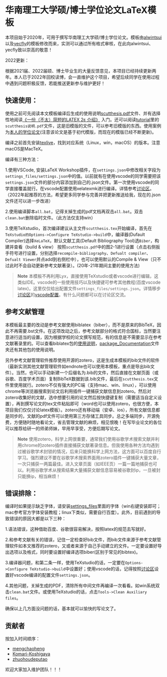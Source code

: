 # 华南理工大学硕/博士学位论文LaTeX模板

本项目始于2020年，可用于撰写华南理工大学硕/博士学位论文。模板由[alwintsui](https://github.com/alwintsui/scutthesis)以及[yecfly](https://github.com/yecfly/scut-thesis)的模板修改而来，实测可以通过所有格式审核，在此向alwintsui、yecfly致以崇高的敬意！

2022更新：

根据2021届、2022届硕、博士毕业生的大量反馈意见，本项目已经持续更新两年。本人已于2022年回校读博，会一直维护这个项目，希望后续同学在使用过程中遇到问题积极反馈，若能推送更新参与维护更好！
## 快速使用：

使用之前可先阅读本文模板编译后生成的使用说明[scutthesis.pdf](https://github.com/mengchaoheng/SCUT_thesis/blob/master/scutthesis.pdf)文件、并有选择性地阅读[《一份（不太）简短的LATEX 2ε 介绍》](https://github.com/CTeX-org/lshort-zh-cn.git) 入门。还可以阅读[tutorial](https://github.com/mengchaoheng/SCUT_thesis/tree/master/tutorial)里的`scutthesis说明.pdf`文件，这是旧模版的文件，可以参考旧模版的东西。使用案例为[本人的学位论文](https://github.com/mengchaoheng/SCUTthesis-mengchaoheng.git)(注意该论文是基于初代模版，而现在的模版已经不断更新)。

编译之前首先安装[texlive](https://www.tug.org/texlive/)，找到对应系统（Linux，win，macOS）的版本。注意macOS是MacTeX。

编译有三种方法：

1.使用VSCode, 安装LaTeX Workshop插件，在`settings.json`中修改相关字段为`settings_files/settings.json`中的值。以前就有在使用vscode的同学需要把该`settings.json`文件的部分内容添加到自己的.json文件。第一次使用vscode的同学直接覆盖就行。在vscode配置使用xelatexmk进行编译。详情参考[讨论区](https://github.com/mengchaoheng/SCUT_thesis/discussions)。（2022年起推荐的方法，希望更多同学参与完善并把更新推送给我，现在的.json文件还可以进一步改进）

2.使用编译脚本`all.bat`，记得关掉生成的pdf文档再双击`all.bat`。双击`clean.bat`删除临时文件。（此方法仅支持win）

3.使用TeXstudio，首次编译建议从主文件`scutthesis.tex`开始编译，首先在`TeXstudio的Options->Configure TeXstudio->build`中，编译器(Dufault Compiler)选择`XeLaTeX`，默认文献工具(Default Bibliography Tool)选`Biber`，构建并查看（build & view） 按照`scutthesis.pdf`中的图2-1进行设置（点击右侧扳手符号进行设置，分别选择`recompile-bibliography`、`Defualt compiler`、`Defualt Viewer`并点add到右侧栏中），也可以使用默认的Compile & View（只不过此时不会自动更新参考文献著录）。(20年-21年期间主要的使用方法)

> **Note** 本模板不再利用Lyx，直接使用TeXstudio或者vscode进行编辑，这类似IDE。vscode的一些使用技巧以及快捷键可参考其他教程(百度vscode latex)，这里仅仅给出配置文件`settings_files/settings.json`。详情移步[讨论区](https://github.com/mengchaoheng/SCUT_thesis/discussions)的[vscode配置](https://github.com/mengchaoheng/SCUT_thesis/discussions/6)。有什么问题都可以在讨论区交流。

## 参考文献管理

本模板最主要的改动是参考文献使用biblatex（biber），而不是原来的BibTeX，因此不再需要.bst文件。在这项改动之后，参考文献部分的格式符合国标，当然要注意进行适当的设置，因为根据学校的论文撰写规范，有的信息是不需要显示在参考文献著录里的。可以查看biblatex包的[使用说明](https://github.com/mengchaoheng/SCUT_thesis/blob/master/settings_files/package_Documentation/biblatex-gb7714-2015.pdf)，[package_Documentation](https://github.com/mengchaoheng/SCUT_thesis/tree/master/settings_files/package_Documentation)文件夹还有其他包的使用说明。

另外参考文献管理软件推荐使用开源的zotero，这是生成本模板的bib文件的软件（最新实测其他文献管理软件如endnote也可以使用本模板，重点是导出bib文件）。当然，也可以手动新建一个后缀名为.bib的文件，然后直接在文献页面（或谷歌、百度学术页面）复制BibTeX数据到该.bib文件，最后在`scutthesis.tex`文件里使用就行。zotero不仅有强大的PC端（支持mac、win、linux），可以使用chrome等浏览器搜索到论文后利用插件一键捕获文献信息到zotero。然后对zotero收集好的文献，选中想要引用的论文然后按快捷键复制（需要适当自定义设置），再到撰写论文的tex文件粘贴即可（word也可以使用zotero，也很方便，本项目我们仅仅讨论latex模板）。zotero还有移动端（安卓、ios），所有文献信息都是同步的，文献的pdf文件可以使用第三方存储工具同步。总之多端同步，开源免费，方便随时随地看论文，省去管理文献的麻烦，相见恨晚！在写毕业论文的各位可以推荐给研一的师弟师妹，早用早享受，方便后期写论文。

> **Note** 使用zotero，科学上网很重要，通常我们使用谷歌学术搜索文献并利用chrome的zotero插件直接捕获文献著录信息。但我使用各种方法均遇到过被谷歌学术封锁的情况，后来只能换科学上网方法，这方面可以百度自行学习。强烈建议不要在谷歌学术搜索界面用zotero插件一键捕获大量文章，一次只捕获一两篇最佳。进入文章页面（如IEEE页）一篇一篇地捕获也可以。利用谷歌学术从搜索结果大量捕获文献信息容易被谷歌封ip，一旦被封只能换ip，相当麻烦！

## 错误排除：

编译时如果提示缺乏字体，请安装[settings_files](https://github.com/mengchaoheng/SCUT_thesis/tree/master/settings_files)里面的字体（win右键安装即可；mac参考官方字体安装教程；linux下类似，需要自行百度）。此外，目前遇到的导致错误的原因大都是以下三种：

1.语法错误，这种借助百度、谷歌很容易解决，按照latex的规范去写就好。

2.和参考文献有关的错误，记住一定检查好bib文件，而bib文件来源于参考文献管理软件如本文推荐的zotero，又或者来源于自己手动建立的文件。一定要设置好导出选项以及格式，同时要设置好编译选项biber(区别于常见的bibtex)。

3.编译器问题，和第二条一样，使用TeXstudio的话，一定要在`Options->Configure TeXstudio->build`中设置好；使用vscode的话，记得按照[讨论区](https://github.com/mengchaoheng/SCUT_thesis/discussions)设置好vscode编译的配置文件`settings.json`。

4.其他问题，关掉生成的PDF，清除所有中间文件再编译一次看看。如win系统双击`clean.bat`文件。或使用TeXstudio的话，点击`Tools->Clean Auxiliary files`。

确保以上几方面没问题的话，基本就可以愉快的写论文了。

## 贡献者

按加入时间顺序：
  * [mengchaoheng](https://github.com/mengchaoheng)
  * [Komari-Koshigaya](https://github.com/Komari-Koshigaya)
  * [zhuohoudeputao](https://github.com/zhuohoudeputao)

欢迎大家加入维护团队！！！
